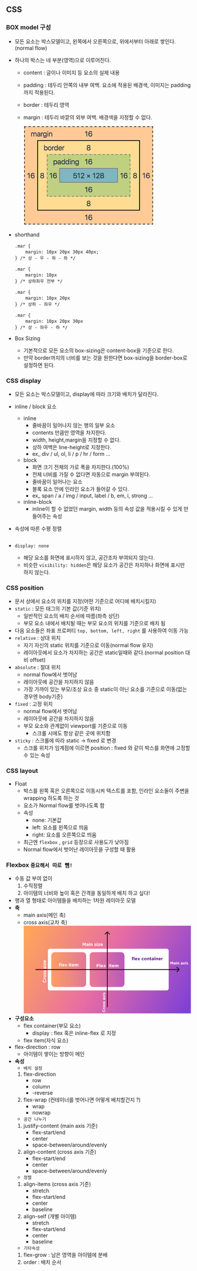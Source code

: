 ## CSS

### BOX model 구성

- 모든 요소는 박스모델이고, 왼쪽에서 오른쪽으로, 위에서부터 아래로 쌓인다. (normal flow)
- 하나의 박스는 네 부분(영역)으로 이루어진다.
   - content : 글이나 이미지 등 요소의 실제 내용
   - padding : 테두리 안쪽의 내부 여백. 요소에 적용된 배경색, 이미지는 padding 까지 적용된다.
   - border : 테두리 영역
   - margin : 테두리 바깥의 외부 여백. 배경색을 지정할 수 없다.
  
      ![](boxmodel.PNG)

- shorthand
    ```
    .mar {
        margin: 10px 20px 30px 40px;
    } /* 상 - 우 - 하 - 좌 */
    ```
    ```
    .mar {
        margin: 10px
    } /* 상하좌우 전부 */
    ```
    ```
    .mar {
        margin: 10px 20px
    } /* 상하 - 좌우 */
    ```
    ```
    .mar {
        margin: 10px 20px 30px
    } /* 상 - 좌우 - 하 */
    ```

- Box Sizing
  - 기본적으로 모든 요소의 box-sizing은 content-box을 기준으로 한다.
  - 만약 border까지의 너비를 보는 것을 원한다면 box-sizing을 border-box로 설정하면 된다.

### CSS display

- 모든 요소는 박스모델이고, display에 따라 크기와 배치가 달라진다.
- inline / block 요소
  - inline
    - 줄바꿈이 일어나지 않는 행의 일부 요소
    - contents 만큼만 영역을 차지한다.
    - width, height,margin을 지정할 수 없다.
    - 상하 여백은 line-height로 지정한다.
    - ex_ div / ul, ol, li / p / hr / form ...
  - block
    - 화면 크기 전체의 가로 폭을 차지한다.(100%)
    - 전체 너비를 가질 수 없다면 자동으로 margin 부여된다.
    - 줄바꿈이 일어나는 요소
    - 블록 요소 안에 인라인 요소가 들어갈 수 있다.
    - ex_ span / a / img / input, label / b, em, i, strong ...
  - inline-block
    - inline이 할 수 없었던 margin, width 등의 속성 값을 적용시킬 수 있게 만들어주는 속성

- 속성에 따른 수평 정렬
    ```
    ```


- 
    `display: none`
    - 해당 요소를 화면에 표시하지 않고, 공간조차 부여되지 않는다.
    - 비슷한 ``visibility: hidden``은 해당 요소가 공간은 차지하나 화면에 표시만 하지 않는다.

### CSS position

- 문서 상에서 요소의 위치를 지정(어떤 기준으로 어디에 배치시킬지)
- `static` : 모든 태그의 기본 값(기준 위치)
  - 일반적인 요소의 배치 순서에 따름(좌측 상단)
  - 부모 요소 내에서 배치될 때는 부모 요소의 위치를 기준으로 배치 됨
- 다음 요소들은 좌표 프로퍼티 `top, bottom, left, right` 를 사용하여 이동 가능
- `relative` : 상대 위치
  - 자기 자신의 static 위치를 기준으로 이동(normal flow 유지)
  - 레이아웃에서 요소가 차지하는 공간은 static일때와 같다.(normal position 대비 offset)
- `absolute` : 절대 위치
  - normal flow에서 벗어남
  - 레이아웃에 공간을 차지하지 않음
  - 가장 가까이 있는 부모/조상 요소 중 static이 아닌 요소를 기준으로 이동(없는 경우엔 body기준)
- `fixed` : 고정 위치
  - normal flow에서 벗어남
  - 레이아웃에 공간을 차지하지 않음
  - 부모 요소와 관계없이 viewport를 기준으로 이동
    - 스크롤 시에도 항상 같은 곳에 위치함
- `sticky` : 스크롤에 따라 static -> fixed 로 변경
  - 스크롤 위치가 임계점에 이르면 position : fixed 와 같이 박스를 화면에 고정할 수 있는 속성
  
### CSS layout

- Float
  - 박스를 왼쪽 혹은 오른쪽으로 이동시켜 텍스트를 포함, 인라인 요소들이 주변을 wrapping 하도록 하는 것
  - 요소가 Normal flow를 벗어나도록 함
  - 속성
    - none: 기본값
    - left: 요소를 왼쪽으로 띄움
    - right: 요소를 오른쪽으로 띄움
  - 최근엔 `flexbox` , `grid` 등장으로 사용도가 낮아짐
  - Normal flow에서 벗어난 레이아웃을 구성할 때 활용

### Flexbox  `중요해서 따로 뺌!`

- 수동 값 부여 없이
  1. 수직정렬
  2. 아이템의 너비와 높이 혹은 간격을 동일하게 배치 하고 싶다!
- 행과 열 형태로 아이템들을 배치하는 1차원 레이아웃 모델
- **축**
  - main axis(메인 축)
  - cross axis(교차 축)
    ![](image.png)
- **구성요소**
  - flex container(부모 요소)
    - display : flex 혹은 inline-flex 로 지정
  - flex item(자식 요소) 
- flex-direction : row
  - 아이템이 쌓이는 방향이 메인
- **속성**
  - `배치 설정`
  1. flex-direction
     - row
     - column
     - -reverse
  2. flex-wrap (컨테이너를 벗어나면 어떻게 배치할건지 ?)
     - wrap
     - nowrap 
  - `공간 나누기`
  1. justify-content (main axis 기준)
       - flex-start/end  
       - center
       - space-between/around/evenly
   2. align-content (cross axis 기준)
       - flex-start/end
       - center
       - space-between/around/evenly
  - `정렬`
   1. align-items (cross axis 기준)
      - stretch
      - flex-start/end
      - center
      - baseline
   2. align-self (개별 아이템)
      - stretch
      - flex-start/end
      - center
      - baseline
  - `기타속성`
  1. flex-grow : 남은 영역을 아이템에 분배
  2. order : 배치 순서
  
